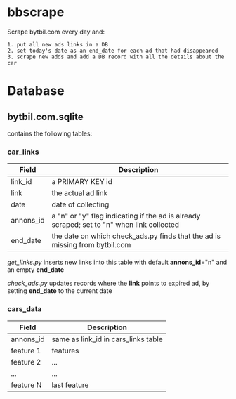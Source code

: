 # bbscrape

Scrape bytbil.com every day and:

	1. put all new ads links in a DB
	2. set today's date as an end_date for each ad that had disappeared
	3. scrape new adds and add a DB record with all the details about the car

# Database 

## bytbil.com.sqlite

contains the following tables:

### car_links

|Field      | Description      
| --------- | ------------
| link_id   | a PRIMARY KEY id
| link      | the actual ad link
| date      | date of collecting
| annons_id | a "n" or "y" flag indicating if the ad is already scraped; set to "n" when link collected
end_date | the date on which check_ads.py finds that the ad is missing from bytbil.com

*get_links.py* inserts new links into this table with default **annons_id**="n" and an empty **end_date**

*check_ads.py* updates records where the **link** points to expired ad, by setting **end_date** to the current date



### cars_data

Field | Description
--- | ---
annons_id | same as link_id in cars_links table
feature 1 | features
feature 2 | ...
... | ...
feature N | last feature


